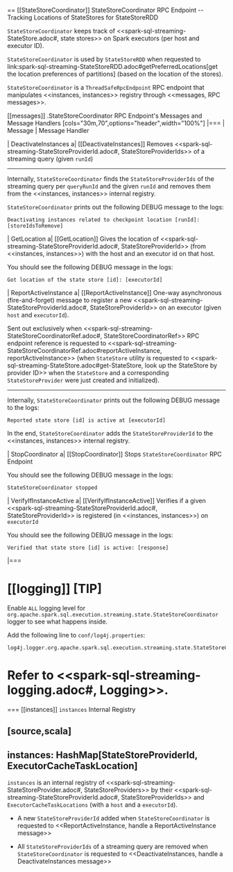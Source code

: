 == [[StateStoreCoordinator]] StateStoreCoordinator RPC Endpoint -- Tracking Locations of StateStores for StateStoreRDD

`StateStoreCoordinator` keeps track of <<spark-sql-streaming-StateStore.adoc#, state stores>> on Spark executors (per host and executor ID).

`StateStoreCoordinator` is used by `StateStoreRDD` when requested to link:spark-sql-streaming-StateStoreRDD.adoc#getPreferredLocations[get the location preferences of partitions] (based on the location of the stores).

`StateStoreCoordinator` is a `ThreadSafeRpcEndpoint` RPC endpoint that manipulates <<instances, instances>> registry through <<messages, RPC messages>>.

[[messages]]
.StateStoreCoordinator RPC Endpoint's Messages and Message Handlers
[cols="30m,70",options="header",width="100%"]
|===
| Message
| Message Handler

| DeactivateInstances
a| [[DeactivateInstances]] Removes <<spark-sql-streaming-StateStoreProviderId.adoc#, StateStoreProviderIds>> of a streaming query (given `runId`)

---

Internally, `StateStoreCoordinator` finds the `StateStoreProviderIds` of the streaming query per `queryRunId` and the given `runId` and removes them from the <<instances, instances>> internal registry.

`StateStoreCoordinator` prints out the following DEBUG message to the logs:

```
Deactivating instances related to checkpoint location [runId]: [storeIdsToRemove]
```

| GetLocation
a| [[GetLocation]] Gives the location of <<spark-sql-streaming-StateStoreProviderId.adoc#, StateStoreProviderId>> (from <<instances, instances>>) with the host and an executor id on that host.

You should see the following DEBUG message in the logs:

```
Got location of the state store [id]: [executorId]
```

| ReportActiveInstance
a| [[ReportActiveInstance]] One-way asynchronous (fire-and-forget) message to register a new <<spark-sql-streaming-StateStoreProviderId.adoc#, StateStoreProviderId>> on an executor (given `host` and `executorId`).

Sent out exclusively when <<spark-sql-streaming-StateStoreCoordinatorRef.adoc#, StateStoreCoordinatorRef>> RPC endpoint reference is requested to <<spark-sql-streaming-StateStoreCoordinatorRef.adoc#reportActiveInstance, reportActiveInstance>> (when `StateStore` utility is requested to <<spark-sql-streaming-StateStore.adoc#get-StateStore, look up the StateStore by provider ID>> when the `StateStore` and a corresponding `StateStoreProvider` were just created and initialized).

---

Internally, `StateStoreCoordinator` prints out the following DEBUG message to the logs:

```
Reported state store [id] is active at [executorId]
```

In the end, `StateStoreCoordinator` adds the `StateStoreProviderId` to the <<instances, instances>> internal registry.

| StopCoordinator
a| [[StopCoordinator]] Stops `StateStoreCoordinator` RPC Endpoint

You should see the following DEBUG message in the logs:

```
StateStoreCoordinator stopped
```

| VerifyIfInstanceActive
a| [[VerifyIfInstanceActive]] Verifies if a given <<spark-sql-streaming-StateStoreProviderId.adoc#, StateStoreProviderId>> is registered (in <<instances, instances>>) on `executorId`

You should see the following DEBUG message in the logs:

```
Verified that state store [id] is active: [response]
```
|===

[[logging]]
[TIP]
====
Enable `ALL` logging level for `org.apache.spark.sql.execution.streaming.state.StateStoreCoordinator` logger to see what happens inside.

Add the following line to `conf/log4j.properties`:

```
log4j.logger.org.apache.spark.sql.execution.streaming.state.StateStoreCoordinator=ALL
```

Refer to <<spark-sql-streaming-logging.adoc#, Logging>>.
====

=== [[instances]] `instances` Internal Registry

[source,scala]
----
instances: HashMap[StateStoreProviderId, ExecutorCacheTaskLocation]
----

`instances` is an internal registry of <<spark-sql-streaming-StateStoreProvider.adoc#, StateStoreProviders>> by their <<spark-sql-streaming-StateStoreProviderId.adoc#, StateStoreProviderIds>> and `ExecutorCacheTaskLocations` (with a `host` and a `executorId`).

* A new `StateStoreProviderId` added when `StateStoreCoordinator` is requested to <<ReportActiveInstance, handle a ReportActiveInstance message>>

* All `StateStoreProviderIds` of a streaming query are removed  when `StateStoreCoordinator` is requested to <<DeactivateInstances, handle a DeactivateInstances message>>
